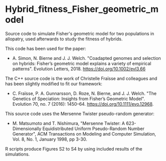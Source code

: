 # Hybrid_fitness_Fisher_geometric_model

Source code to simulate Fisher's geometric model for two populations in allopatry, used afterwards to study the fitness of hybrids.

This code has been used for the paper:

* A. Simon, N. Bierne and J. J. Welch. "Coadapted genomes and selection on hybrids: Fisher’s geometric model explains a variety of empirical patterns". Evolution Letters, 2018. https://doi.org/10.1002/evl3.66

The C++ source code is the work of Christelle Fraïsse and colleagues and has been slightly modified to fit our framework:

* C. Fraïsse, P. A. Gunnarsson, D. Roze, N. Bierne, and J. J. Welch. "The Genetics of Speciation: Insights from Fisher’s Geometric Model". Evolution 70, no. 7 (2016): 1450–64. https://doi.org/10.1111/evo.12968.

This source code uses the Mersenne Twister pseudo-random generator:

* M. Matsumoto and T. Nishimura, "Mersenne Twister: A 623-Dimensionally
Equidistributed Uniform Pseudo-Random Number Generator", ACM Transactions on
Modeling and Computer Simulation, Vol. 8, No. 1, January 1998, pp 3-30.

R scripts produce Figures S2 to S4 by using included results of the simulations.
